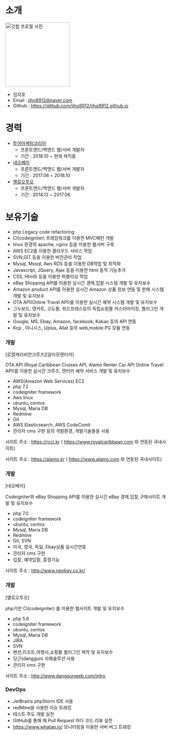# 소개

<img alt="깃헙 프로필 사진" src="https://scontent-ssn1-1.cdninstagram.com/v/t51.2885-15/sh0.08/e35/p640x640/76994115_512496802718088_3662212403532706616_n.jpg?_nc_ht=scontent-ssn1-1.cdninstagram.com&_nc_cat=100&_nc_ohc=8vJNk3V87zwAX8X1iLg&oh=e248627a0d61158115da4ec9fec976bc&oe=5F4B78C9" width="200">

* 임지호
* Email : jiho8912@naver.com
* Github : https://github.com/jiho8912/jiho8912.github.io


# 경력
* [투어마케팅코리아](https://rccl.kr)
    - 프론트앤드/백앤드 웹/서버 개발자
    - 기간 : 2018.10 ~ 현재 재직중
* [네오베이](https://neobay.co.kr)
    - 프론트앤드/백앤드 웹/서버 개발자
    - 기간 : 2017.06 ~ 2018.10
* [옐로오투오](http://www.yelloo2o.com/kr/)
    - 프론트앤드/백앤드 웹/서버 개발자
    - 기간 : 2014.12 ~ 2017.06

# 보유기술
- php Legacy code refactoring
- CI(codeigniter) 프레임워크를 이용한 MVC패턴 개발
- linux 환경의 apache, nginx 등을 이용한 웹서버 구축
- AWS EC2를 이용한 클라우드 서비스 작업
- SVN,GIT 등을 이용한 버전관리 작업
- Mysql, Mssql, Aws RDS 등을 이용한 DB작업 및 최적화
- Javascript, JQuery, Ajax 등을 이용한 html 동적 기능추가
- CSS, Html5 등을 이용한 퍼블리싱 작업
- eBay Shopping API를 이용한 실시간 경매,입찰 시스템 개발 및 유지보수
- Amazon product API를 이용한 실시간 Amazon 상품 정보 연동 및 판매 시스템 개발 및 유지보수
- OTA API(Online Travel API)를 이용한 실시간 예약 시스템 개발 및 유지보수
- 그누보드, 영카트, 고도몰, 워드프레스등의 독립쇼핑몰 커스터마이징, 플러그인 개발 및 유지보수
- Google, MS, Ebay, Amazon, facebook, Kakao 등의 API 연동
- Kcp , 이니시스, Uplus, Allat 등의 web,mobile PG 모듈 연동


### 개발 
[로얄캐리비안크루즈][알라모렌터카]

OTA API (Royal Caribbean Cruises API, Alamo Renter Car API Online Travel API)를 이용한
실시간 크루즈, 렌터카 예약 서비스 개발 및 유지보수
- AWS(Amazon Web Services) EC2
- php 7.2
- codeigniter framework
- Aws linux
- ubuntu, centos
- Mysql, Maria DB
- Redmine
- Git
- AWS Elasticsearch, AWS CodeComit
- 관리자 cms 구현
등의 개발환경, 개발기술들을 사용

사이트 주소 : https://rccl.kr ( https://www.royalcaribbean.com 와 연동된 국내사이트)

사이트 주소 : https://alamo.kr ( https://www.alamo.com 와 연동된 국내사이트)

### 개발 
[네오베이]

Codeigniter와 eBay Shopping API를 이용한 실시간 eBay 경매,입찰,구매사이트 개발 및 유지보수
- php 7.0
- codeigniter framework
- ubuntu, centos
- Mysql, Maria DB
- Redmine
- Git, SVN
- 미국, 영국, 독일, Ebay상품 실시간연동
- 관리자 cms 구현
- 입찰, 예약입찰, 흥정기능

사이트 주소 : http://www.neobay.co.kr/

### 개발 
[옐로오투오]

php기반 CI(codeigniter) 를 이용한 웹사이트 개발 및 유지보수
- php 5.6
- codeigniter framework
- ubuntu, centos
- Mysql, Maria DB
- JIRA
- SVN
- 펜션,리조트,여행사,쇼핑몰 플러그인 제작 및 유지보수
- 당근(danggun) 자체솔루션 사용
- 관리자 cms 구현

사이트 주소 : http://www.danggunweb.com/intro

### DevOps
- JetBrains phpStorm IDE 사용
- redMine을 사용한 이슈 트래킹
- 테스트 주도 개발 실천
- GitHub를 통해 매 Pull Request 마다 코드 리뷰 실천
- https://www.whatap.io/ 모니터링을 이용한 서버 버그 트래킹
